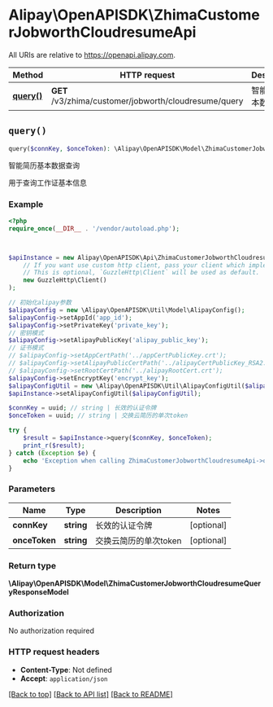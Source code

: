 # Alipay\OpenAPISDK\ZhimaCustomerJobworthCloudresumeApi

All URIs are relative to https://openapi.alipay.com.

Method | HTTP request | Description
------------- | ------------- | -------------
[**query()**](ZhimaCustomerJobworthCloudresumeApi.md#query) | **GET** /v3/zhima/customer/jobworth/cloudresume/query | 智能简历基本数据查询


## `query()`

```php
query($connKey, $onceToken): \Alipay\OpenAPISDK\Model\ZhimaCustomerJobworthCloudresumeQueryResponseModel
```

智能简历基本数据查询

用于查询工作证基本信息

### Example

```php
<?php
require_once(__DIR__ . '/vendor/autoload.php');



$apiInstance = new Alipay\OpenAPISDK\Api\ZhimaCustomerJobworthCloudresumeApi(
    // If you want use custom http client, pass your client which implements `GuzzleHttp\ClientInterface`.
    // This is optional, `GuzzleHttp\Client` will be used as default.
    new GuzzleHttp\Client()
);

// 初始化alipay参数
$alipayConfig = new \Alipay\OpenAPISDK\Util\Model\AlipayConfig();
$alipayConfig->setAppId('app_id');
$alipayConfig->setPrivateKey('private_key');
// 密钥模式
$alipayConfig->setAlipayPublicKey('alipay_public_key');
// 证书模式
// $alipayConfig->setAppCertPath('../appCertPublicKey.crt');
// $alipayConfig->setAlipayPublicCertPath('../alipayCertPublicKey_RSA2.crt');
// $alipayConfig->setRootCertPath('../alipayRootCert.crt');
$alipayConfig->setEncryptKey('encrypt_key');
$alipayConfigUtil = new \Alipay\OpenAPISDK\Util\AlipayConfigUtil($alipayConfig);
$apiInstance->setAlipayConfigUtil($alipayConfigUtil);

$connKey = uuid; // string | 长效的认证令牌
$onceToken = uuid; // string | 交换云简历的单次token

try {
    $result = $apiInstance->query($connKey, $onceToken);
    print_r($result);
} catch (Exception $e) {
    echo 'Exception when calling ZhimaCustomerJobworthCloudresumeApi->query: ', $e->getMessage(), PHP_EOL;
}
```

### Parameters

Name | Type | Description  | Notes
------------- | ------------- | ------------- | -------------
 **connKey** | **string**| 长效的认证令牌 | [optional]
 **onceToken** | **string**| 交换云简历的单次token | [optional]

### Return type

**\Alipay\OpenAPISDK\Model\ZhimaCustomerJobworthCloudresumeQueryResponseModel**

### Authorization

No authorization required

### HTTP request headers

- **Content-Type**: Not defined
- **Accept**: `application/json`

[[Back to top]](#) [[Back to API list]](../../README.md#api-endpoints)
[[Back to README]](../../README.md)
